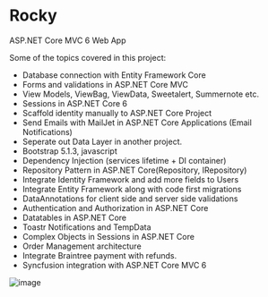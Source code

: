 # Rocky
ASP.NET Core MVC 6 Web App

Some of the topics covered in this project:

- Database connection with Entity Framework Core
- Forms and validations in ASP.NET Core MVC
- View Models, ViewBag, ViewData, Sweetalert, Summernote etc.
- Sessions in ASP.NET Core 6
- Scaffold identity manually to ASP.NET Core Project
- Send Emails with MailJet in ASP.NET Core Applications (Email Notifications)
- Seperate out Data Layer in another project.
- Bootstrap 5.1.3, javascript
- Dependency Injection (services lifetime + DI container)
- Repository Pattern in ASP.NET Core(Repository, IRepository)
- Integrate Identity Framework and add more fields to Users
- Integrate Entity Framework along with code first migrations
- DataAnnotations for client side and server side validations
- Authentication and Authorization in ASP.NET Core
- Datatables in ASP.NET Core
- Toastr Notifications and TempData
- Complex Objects in Sessions in ASP.NET Core
- Order Management architecture
- Integrate Braintree payment with refunds.
- Syncfusion integration with ASP.NET Core MVC 6

![image](https://user-images.githubusercontent.com/30341917/172885581-b223d863-d79d-410b-a0b7-dc4e64de05ef.png)

